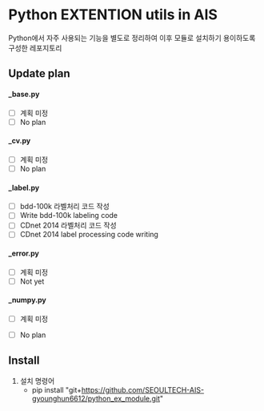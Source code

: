 # Python EXTENTION utils in AIS

Python에서 자주 사용되는 기능을 별도로 정리하여 이후 모듈로 설치하기 용이하도록 구성한 레포지토리

## Update plan

#### _base.py
- [ ] 계획 미정
- [ ] No plan

#### _cv.py
- [ ] 계획 미정
- [ ] No plan

#### _label.py
- [ ] bdd-100k 라벨처리 코드 작성
- [ ] Write bdd-100k labeling code
- [ ] CDnet 2014 라벨처리 코드 작성
- [ ] CDnet 2014 label processing code writing

#### _error.py
- [ ] 계획 미정
- [ ] Not yet

#### _numpy.py
- [ ] 계획 미정
- [ ] No plan


## Install
1. 설치 명령어
   - pip install "git+https://github.com/SEOULTECH-AIS-gyounghun6612/python_ex_module.git"
